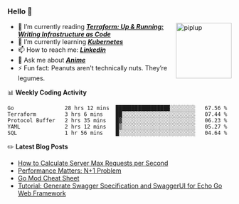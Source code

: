 ### Hello 👋

<img alt="piplup" align="right" width="125px" src="https://media.giphy.com/media/w6YCfXHS6QZjeHlVpI/giphy.gif">

- :book: I’m currently reading **_[Terraform: Up & Running: Writing Infrastructure as Code](https://www.amazon.com/Terraform-Running-Writing-Infrastructure-Code-ebook-dp-B07XKF258P/dp/B07XKF258P)_**
- 🌱 I’m currently learning **_[Kubernetes](https://kubernetes.io/)_**
- 📫 How to reach me: **_[Linkedin](https://www.linkedin.com/in/rizalgowandy/)_**
- 💬 Ask me about **_[Anime](https://www.merriam-webster.com/dictionary/anime)_**
- ⚡ Fun fact: Peanuts aren't technically nuts. They’re legumes.

📊 **Weekly Coding Activity**
<!--START_SECTION:waka-->
```text
Go                28 hrs 12 mins  █████████████████░░░░░░░░   67.56 % 
Terraform         3 hrs 6 mins    ██░░░░░░░░░░░░░░░░░░░░░░░   07.44 % 
Protocol Buffer   2 hrs 35 mins   █▓░░░░░░░░░░░░░░░░░░░░░░░   06.23 % 
YAML              2 hrs 12 mins   █▒░░░░░░░░░░░░░░░░░░░░░░░   05.27 % 
SQL               1 hr 56 mins    █░░░░░░░░░░░░░░░░░░░░░░░░   04.64 % 
```
<!--END_SECTION:waka-->

:pencil2: **Latest Blog Posts**
<!-- BLOG-POST-LIST:START -->

- [How to Calculate Server Max Requests per Second](https://medium.com/@rizalgowandy/how-to-calculate-server-max-requests-per-second-38a39bb96a85?source=rss-5763b0f1aba6------2)
- [Performance Matters: N+1 Problem](https://medium.com/@rizalgowandy/performance-matters-n-1-problem-a6a072525149?source=rss-5763b0f1aba6------2)
- [Go Mod Cheat Sheet](https://medium.com/@rizalgowandy/go-mod-cheat-sheet-2a79efc10a52?source=rss-5763b0f1aba6------2)
- [Tutorial: Generate Swagger Specification and SwaggerUI for Echo Go Web Framework](https://medium.com/@rizalgowandy/tutorial-generate-swagger-specification-and-swaggerui-for-echo-go-web-framework-3ac33afc77e2?source=rss-5763b0f1aba6------2)

<!-- BLOG-POST-LIST:END -->
